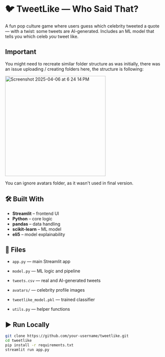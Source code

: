 # 🐦 TweetLike — Who Said That?

A fun pop culture game where users guess which celebrity tweeted a quote — with a twist: some tweets are AI-generated. Includes an ML model that tells you which celeb *you* tweet like.
## Important
You might need to recreate similar folder structure as was initially, there was an issue uploading / creating folders here, the structure is following:

<img width="326" alt="Screenshot 2025-04-06 at 6 24 14 PM" src="https://github.com/user-attachments/assets/47a38793-2938-432e-9f57-1e1e42251c38" />

You can ignore avatars folder, as it wasn't used in final version.

## 🛠 Built With
- **Streamlit** – frontend UI  
- **Python** – core logic  
- **pandas** – data handling  
- **scikit-learn** – ML model  
- **eli5** – model explainability

## 📁 Files
- `app.py` — main Streamlit app 

- `model.py` — ML logic and pipeline  
- `tweets.csv` — real and AI-generated tweets  
- `avatars/` — celebrity profile images  
- `tweetlike_model.pkl` — trained classifier  
- `utils.py` — helper functions

## ▶️ Run Locally

```bash
git clone https://github.com/your-username/tweetlike.git
cd tweetlike
pip install -r requirements.txt
streamlit run app.py

